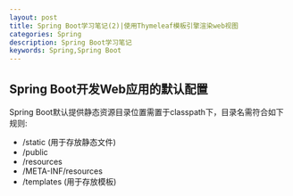 ```yaml
---
layout: post
title: Spring Boot学习笔记(2)|使用Thymeleaf模板引擎渲染web视图
categories: Spring
description: Spring Boot学习笔记
keywords: Spring,Spring Boot
---
```


## Spring Boot开发Web应用的默认配置

  Spring Boot默认提供静态资源目录位置需置于classpath下，目录名需符合如下规则:
  - /static (用于存放静态文件)
  - /public
  - /resources
  - /META-INF/resources
  - /templates (用于存放模板)
